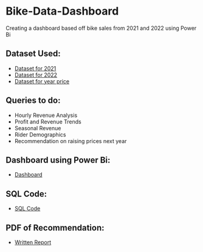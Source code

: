 # Bike-Data-Dashboard
Creating a dashboard based off bike sales from 2021 and 2022 using Power Bi

## Dataset Used:
-  <a href=https://github.com/HaiderrX/Bike-Data-Dashboard/blob/main/bike_share_yr_0.csv>Dataset for 2021</a>
-  <a href=https://github.com/HaiderrX/Bike-Data-Dashboard/blob/main/bike_share_yr_1.csv>Dataset for 2022</a>
-  <a href=https://github.com/HaiderrX/Bike-Data-Dashboard/blob/main/cost_table.csv>Dataset for year price</a>

## Queries to do:
- Hourly Revenue Analysis
- Profit and Revenue Trends
- Seasonal Revenue
- Rider Demographics
- Recommendation on raising prices next year

## Dashboard using Power Bi:
- <a href=https://github.com/HaiderrX/Bike-Data-Dashboard/blob/main/Bike_Data_Dashboard.pbix>Dashboard</a>

## SQL Code:
- <a href=https://github.com/HaiderrX/Bike-Data-Dashboard/blob/main/Bike_data.sql>SQL Code</a>

## PDF of Recommendation:
- <a href=https://github.com/HaiderrX/Bike-Data-Dashboard/blob/main/Bike_Data_Analysis.pdf>Written Report</a>
